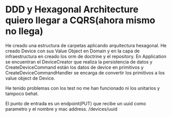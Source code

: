 
# DDD y Hexagonal Architecture quiero llegar a CQRS(ahora mismo no llega)

He creado una estructura de carpetas aplicando arquitectura hexagonal.
He creado Device con sus Value Object en Domain y en la capa de infraestructura en creado los orm de doctrine y el repository. En Application se encuentran el DeviceCreator que realiza la persistencia de datos y CreateDeviceCommand están los datos de device en primitivos y CreateDeviceCommandHandler se encarga de convertir los primitivos a los value object de Device.

He tenido problemas con los test no me han funcionado ni los unitarios y tampoco behat. 

El punto de entrada es un endpoint(PUT) que recibe un uuid como parametro y el nombre y mac address.
/devices/uuid
